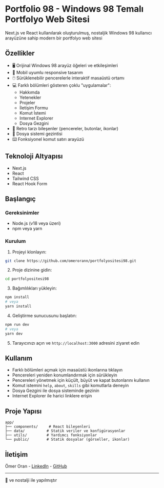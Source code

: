 # Portfolio 98 - Windows 98 Temalı Portfolyo Web Sitesi

Next.js ve React kullanılarak oluşturulmuş, nostaljik Windows 98 kullanıcı arayüzüne sahip modern bir portfolyo web sitesi

## Özellikler

- 🖥️ Orijinal Windows 98 arayüz öğeleri ve etkileşimleri
- 📱 Mobil uyumlu responsive tasarım
- 🖱️ Sürüklenebilir pencerelerle interaktif masaüstü ortamı
- 💻 Farklı bölümleri gösteren çoklu "uygulamalar":
  - Hakkımda
  - Yetenekler
  - Projeler
  - İletişim Formu
  - Komut İstemi
  - Internet Explorer
  - Dosya Gezgini
- 🎨 Retro tarzı bileşenler (pencereler, butonlar, ikonlar)
- 📂 Dosya sistemi gezintisi
- ⌨️ Fonksiyonel komut satırı arayüzü

## Teknoloji Altyapısı

- Next.js
- React
- Tailwind CSS
- React Hook Form

## Başlangıç

### Gereksinimler

- Node.js (v18 veya üzeri)
- npm veya yarn

### Kurulum

1. Projeyi klonlayın:

```bash
git clone https://github.com/omerorann/portfolyositesi98.git
```

2. Proje dizinine gidin:

```bash
cd portfolyositesi98
```

3. Bağımlılıkları yükleyin:

```bash
npm install
# veya
yarn install
```

4. Geliştirme sunucusunu başlatın:

```bash
npm run dev
# veya
yarn dev
```

5. Tarayıcınızı açın ve `http://localhost:3000` adresini ziyaret edin

## Kullanım

- Farklı bölümleri açmak için masaüstü ikonlarına tıklayın
- Pencereleri yeniden konumlandırmak için sürükleyin
- Pencereleri yönetmek için küçült, büyüt ve kapat butonlarını kullanın
- Komut istemini `help`, `about`, `skills` gibi komutlarla deneyin
- Dosya Gezgini ile dosya sisteminde gezinin
- Internet Explorer ile harici linklere erişin

## Proje Yapısı

```
app/
├── components/     # React bileşenleri
├── data/          # Statik veriler ve konfigürasyonlar
├── utils/         # Yardımcı fonksiyonlar
└── public/        # Statik dosyalar (görseller, ikonlar)
```

## İletişim

Ömer Oran - [LinkedIn](https://linkedin.com/in/omeroran) - [GitHub](https://github.com/omerorann)

---

💾 ve nostalji ile yapılmıştır
